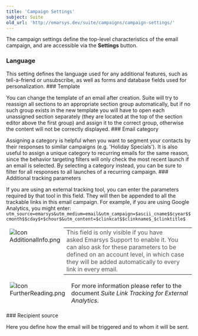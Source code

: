 ```yaml
---
title: 'Campaign Settings'
subject: Suite
old_url: 'http://emarsys.dev/suite/campaigns/campaign-settings/'
---
```


The campaign settings define the top-level characteristics of the email campaign, and are accessible via the **Settings** button.

### Language

 This setting defines the language used for any additional features, such as tell-a-friend or unsubscribe, as well as forms and database fields used for personalization. ### Template

 You can change the template of an email after creation. Suite will try to reassign all sections to an appropriate section group automatically, but if no such group exists in the new template you will have to open each unassigned section separately (they are located at the top of the section editor above the first group) and assign it to the correct group, otherwise the content will not be correctly displayed. ### Email category

 Assigning a category is helpful when you want to segment your contacts by their responses to similar campaigns (e.g. 'Holiday Specials'). It is also useful to assign a unique category to recurring emails for the same reason, since the behavior targeting filters will only check the most recent launch if an email is selected. By selecting a category instead, you can be sure to filter for all responses to all launches of a recurring campaign. ### Additional tracking parameters

 If you are using an external tracking tool, you can enter the parameters required by that tool in this field. They will then be appended to all the trackable links in this email campaign. For example, if you are using Google Analytics, you might enter: `utm_source=emarsys&utm_medium=email&utm_campaign=$ascii_cname$$cyear$$cmonth$$cday$+$chour$&utm_content=$clinkcat$$clinkname$_$clinktitle$` <table cellpadding="1" class="wikitable" style="width: 100%; border: 0px solid #999;"><tbody><tr><td scope="col" style="text-align: left; border: 1px solid #fff; vertical-align: top;" width="60px">![Icon AdditionalInfo.png](/assets/images/Icon_AdditionalInfo.png)</td> <td scope="col" style="border: 0px solid #999; vertical-align: top; color: #555555;">This field is only visible if you have asked Emarsys Support to enable it. You can also ask for these parameters to be defined on an account level, in which case they will be added automatically to every link in every email.</td> </tr></tbody></table><table cellpadding="1" class="wikitable" style="width: 100%; border: 1px solid #fff;"><tbody><tr><td scope="col" style="text-align: left; border: 1px solid #fff; vertical-align: top;" width="60px">![Icon FurtherReading.png](/assets/images/Icon_FurtherReading.png)</td> <td scope="col" style="border: 1px solid #fff;">For more information please refer to the document *Suite Link Tracking for External Analytics*.</td></tr></tbody></table>### Recipient source

 Here you define how the email will be triggered and to whom it will be sent.